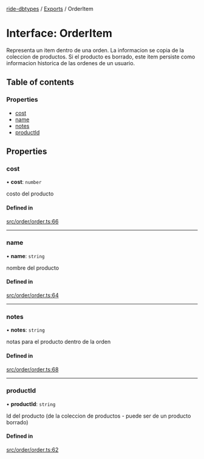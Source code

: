 [ride-dbtypes](../README.md) / [Exports](../modules.md) / OrderItem

# Interface: OrderItem

Representa un item dentro de una orden.  La informacion se copia de la
coleccion de productos.  Si el producto es borrado, este item persiste
como informacion historica de las ordenes de un usuario.

## Table of contents

### Properties

- [cost](OrderItem.md#cost)
- [name](OrderItem.md#name)
- [notes](OrderItem.md#notes)
- [productId](OrderItem.md#productid)

## Properties

### cost

• **cost**: `number`

costo del producto

#### Defined in

[src/order/order.ts:66](https://github.com/gatitolabs/ride-dbtypes/blob/feb355c/src/order/order.ts#L66)

___

### name

• **name**: `string`

nombre del producto

#### Defined in

[src/order/order.ts:64](https://github.com/gatitolabs/ride-dbtypes/blob/feb355c/src/order/order.ts#L64)

___

### notes

• **notes**: `string`

notas para el producto dentro de la orden

#### Defined in

[src/order/order.ts:68](https://github.com/gatitolabs/ride-dbtypes/blob/feb355c/src/order/order.ts#L68)

___

### productId

• **productId**: `string`

Id del producto (de la coleccion de productos - puede ser de un producto borrado)

#### Defined in

[src/order/order.ts:62](https://github.com/gatitolabs/ride-dbtypes/blob/feb355c/src/order/order.ts#L62)
